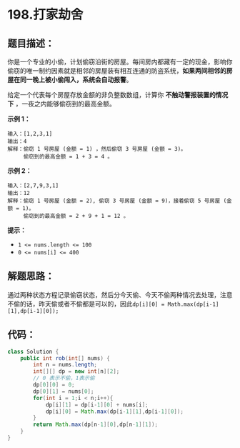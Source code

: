 # 198.打家劫舍

## 题目描述：

你是一个专业的小偷，计划偷窃沿街的房屋。每间房内都藏有一定的现金，影响你偷窃的唯一制约因素就是相邻的房屋装有相互连通的防盗系统，**如果两间相邻的房屋在同一晚上被小偷闯入，系统会自动报警**。

给定一个代表每个房屋存放金额的非负整数数组，计算你 **不触动警报装置的情况下** ，一夜之内能够偷窃到的最高金额。

 

**示例 1：**

```
输入：[1,2,3,1]
输出：4
解释：偷窃 1 号房屋 (金额 = 1) ，然后偷窃 3 号房屋 (金额 = 3)。
     偷窃到的最高金额 = 1 + 3 = 4 。
```

**示例 2：**

```
输入：[2,7,9,3,1]
输出：12
解释：偷窃 1 号房屋 (金额 = 2), 偷窃 3 号房屋 (金额 = 9)，接着偷窃 5 号房屋 (金额 = 1)。
     偷窃到的最高金额 = 2 + 9 + 1 = 12 。
```

 

**提示：**

+ `1 <= nums.length <= 100`
+ `0 <= nums[i] <= 400`

## 解题思路：

通过两种状态方程记录偷窃状态，然后分今天偷、今天不偷两种情况去处理，注意不偷的话，昨天偷或者不偷都是可以的，因此`dp[i][0] = Math.max(dp[i-1][1],dp[i-1][0]);`

## 代码：

```java
class Solution {
    public int rob(int[] nums) {
        int n = nums.length;
        int[][] dp = new int[n][2];
        // 0 表示不偷，1表示偷
        dp[0][0] = 0;
        dp[0][1] = nums[0];
        for(int i = 1;i < n;i++){
            dp[i][1] = dp[i-1][0] + nums[i];
            dp[i][0] = Math.max(dp[i-1][1],dp[i-1][0]);
        }
        return Math.max(dp[n-1][0],dp[n-1][1]);
    }
}
```

